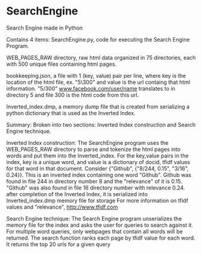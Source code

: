 # SearchEngine
Search Engine made in Python

Contains 4 items:
SearchEngine.py, code for executing the Search Engine Program.

WEB_PAGES_RAW directory, raw html data organized in 75 directories, each with 500 unique files containing html pages.

bookkeeping.json, a file with 1 (key, value) pair per line, where key is the location of the html file, ex. "5\300" and value is the url containg that html information. "5/300" www.facebook.com/user/name translates to in directory 5 and file 300 is the html code from this url.

Inverted_index.dmp, a memory dump file that is created from serializing a python dictionary that is used as the Inverted Index. 

Summary:
Broken into two sections: Inverted Index construction and Search Engine technique. 

Inverted Index construction:
The SearchEngine program uses the WEB_PAGES_RAW directory to parse and tokenize the html pages into words and put them into the Inverted_index. For the key,value pairs in the index, key is a unique word, and value is a dictionary of docid, tfidf values for that word in that document. Consider {"Github", {"8/244, 0.15", "3/16", 0.24}}. This is an inverted index containing one word "Github". Github was found in file 244 in directory number 8 and the "relevance" of it is 0.15. "Github" was also found in file 16 directory number with relevance 0.24. after completion of the Inverted Index, it is serialized into Inverted_index.dmp memory file for storage For more information on tfidf values and "relevance", http://www.tfidf.com 

Search Engine technique:
The Search Engine program unserializes the memory file for the index and asks the user for queries to search against it. For multiple word queries, only webpages that contain all words will be returned. The search function ranks each page by tfidf value for each word. It returns the top 20 urls for a given query

                  
